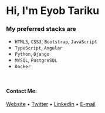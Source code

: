 # Hi, I'm Eyob Tariku

### My preferred stacks are
* `HTML5`, `CSS3`, `Bootstrap`, `JavaScript`
* `TypeScript`, `Angular`
* `Python`, `Django`
* `MYSQL`, `PostgreSQL`
* `Docker`

&nbsp;

####  Contact Me:
[Website](https://www.eyob.tech) &bull; [Twitter](https://twitter/eyobofficial) &bull; [LinkedIn](https://www.linkedin.com/in/eyob-tariku/) &bull; [E-mail](mailto:hello@eyob.tech)

